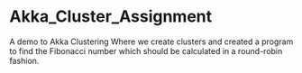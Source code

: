 # Akka_Cluster_Assignment
A demo to Akka Clustering Where we create clusters and created a program to find the Fibonacci number which should be calculated in a round-robin fashion. 
